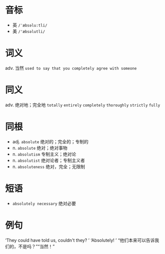 # 音标

- 英 `/ˈæbsəlu:tli/`
- 美 `/'æbsəlutli/`

# 词义

adv. 当然
`used to say that you completely agree with someone`

# 同义

adv. 绝对地；完全地
`totally` `entirely` `completely` `thoroughly` `strictly` `fully`

# 同根

- adj. `absolute` 绝对的；完全的；专制的
- n. `absolute` 绝对；绝对事物
- n. `absolutism` 专制主义；绝对论
- n. `absolutist` 绝对论者；专制主义者
- n. `absoluteness` 绝对，完全；无限制

# 短语

- `absolutely necessary` 绝对必要

# 例句

‘They could have told us, couldn't they? ’ ‘Absolutely! ’
“他们本来可以告诉我们的，不是吗？”“当然！”


